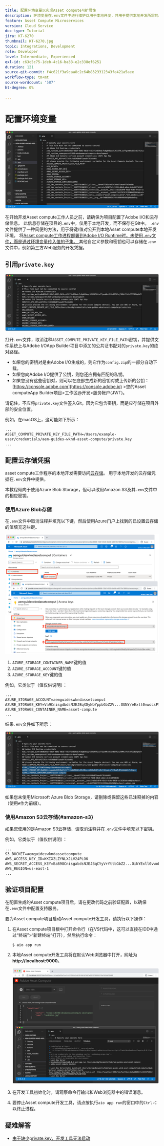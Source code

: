 ```yaml
---
title: 配置环境变量以实现Asset compute可扩展性
description: 环境变量在.env文件中进行维护以用于本地开发，并用于提供本地开发所需的Adobe I/O凭据和云存储凭据。
feature: Asset Compute Microservices
version: Cloud Service
doc-type: Tutorial
jira: KT-6270
thumbnail: KT-6270.jpg
topic: Integrations, Development
role: Developer
level: Intermediate, Experienced
exl-id: c63c5c75-1deb-4c16-ba33-e2c338ef6251
duration: 121
source-git-commit: f4c621f3a9caa8c2c64b8323312343fe421a5aee
workflow-type: tm+mt
source-wordcount: '587'
ht-degree: 0%

---
```


# 配置环境变量

![点环境文件](assets/environment-variables/dot-env-file.png)

在开始开发Asset compute工作人员之前，请确保为项目配置了Adobe I/O和云存储信息。 此信息存储在项目的`.env`中，仅用于本地开发，而不保存在Git中。 `.env`文件提供了一种简便的方法，用于将键/值对公开到本地Asset compute本地开发环境。 将[Asset compute工作进程部署到Adobe I/O Runtime时，未使用`.env`文件，而是通过环境变量传入值的子集。 ](../deploy/runtime.md)其他自定义参数和密钥也可以存储在`.env`文件中，例如第三方Web服务的开发凭据。

## 引用`private.key`

![私钥](assets/environment-variables/private-key.png)

打开`.env`文件，取消注释`ASSET_COMPUTE_PRIVATE_KEY_FILE_PATH`密钥，并提供文件系统上与Adobe I/OApp Builder项目中添加的公共证书配对的`private.key`的绝对路径。

+ 如果您的密钥对是由Adobe I/O生成的，则它作为`config.zip`的一部分自动下载。
+ 如果您向Adobe I/O提供了公钥，则您还应拥有匹配的私钥。
+ 如果您没有这些密钥对，则可以在底部生成新的密钥对或上传新的公钥：
  [https://console.adobe.com](https://console.adobe.io) >您的Asset computeApp Builder项目>工作区@开发>服务帐户(JWT)。

请记住，不应将`private.key`文件签入Git，因为它包含密钥，而是应存储在项目外部的安全位置。

例如，在macOS上，这可能如下所示：

```
...
ASSET_COMPUTE_PRIVATE_KEY_FILE_PATH=/Users/example-user/credentials/aem-guides-wknd-asset-compute/private.key
...
```

## 配置云存储凭据

asset compute工作程序的本地开发需要访问[云存储](../set-up/accounts-and-services.md#cloud-storage)。 用于本地开发的云存储凭据在`.env`文件中提供。

本教程倾向于使用Azure Blob Storage，但可以改用Amazon S3及其`.env`文件中的相应密钥。

### 使用Azure Blob存储

在`.env`文件中取消注释并填充以下键，然后使用Azure门户上找到的已设置云存储的值填充这些键。

![Azure Blob存储](./assets/environment-variables/azure-portal-credentials.png)

1. `AZURE_STORAGE_CONTAINER_NAME`键的值
1. `AZURE_STORAGE_ACCOUNT`键的值
1. `AZURE_STORAGE_KEY`键的值

例如，它类似于（值仅供说明）：

```
...
AZURE_STORAGE_ACCOUNT=aemguideswkndassetcomput
AZURE_STORAGE_KEY=Va9CnisgdbdsNJEJBqXDyNbYppbGbZ2V...OUNY/eExll0vwoLsPt/OvbM+B7pkUdpEe7zJhg==
AZURE_STORAGE_CONTAINER_NAME=asset-compute
...
```

结果`.env`文件如下所示：

![Azure Blob Storage凭据](assets/environment-variables/cloud-storage-credentials.png)

如果您未使用Microsoft Azure Blob Storage，请删除或保留这些已注释掉的内容（使用`#`作为前缀）。

### 使用Amazon S3云存储{#amazon-s3}

如果您使用的是Amazon S3云存储，请取消注释并在`.env`文件中填充以下密钥。

例如，它类似于（值仅供说明）：

```
...
S3_BUCKET=aemguideswkndassetcompute
AWS_ACCESS_KEY_ID=KKIXZLZYNLXJLV24PLO6
AWS_SECRET_ACCESS_KEY=Ba898CnisgabdsNJEJBqCYyVrYttbGbZ2...OiNYExll0vwoLsPtOv
AWS_REGION=us-east-1
...
```

## 验证项目配置

在配置生成的Asset compute项目后，请在更改代码之前验证配置，以确保在`.env`文件中配置支持服务。

要为Asset compute项目启动Asset compute开发工具，请执行以下操作：

1. 在Asset compute项目根中打开命令行（在VS代码中，这可以直接在IDE中通过“终端”>“新建终端”打开），然后执行命令：

   ```
   $ aio app run
   ```

1. 本地Asset compute开发工具将在默认Web浏览器中打开，网址为&#x200B;__http://localhost:9000__。

   ![aio应用运行](assets/environment-variables/aio-app-run.png)

1. 在开发工具初始化时，请观察命令行输出和Web浏览器中的错误消息。
1. 要停止Asset compute开发工具，请点按执行`aio app run`的窗口中的`Ctrl-C`以终止进程。

## 疑难解答

+ [由于缺少private.key，开发工具无法启动](../troubleshooting.md#missing-private-key)
